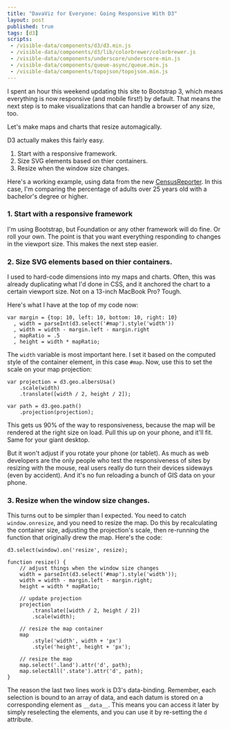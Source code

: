 ```yaml
---
title: "DavaViz for Everyone: Going Responsive With D3"
layout: post
published: true
tags: [d3]
scripts:
 - /visible-data/components/d3/d3.min.js
 - /visible-data/components/d3/lib/colorbrewer/colorbrewer.js
 - /visible-data/components/underscore/underscore-min.js
 - /visible-data/components/queue-async/queue.min.js
 - /visible-data/components/topojson/topojson.min.js
---
```


<style type="text/css">
path.land {
	fill: #eee;
	stroke: #ddd;
}

path.state {
	stroke: #eee;
	stroke-width: 1.5;
}
</style>

I spent an hour this weekend updating this site to Bootstrap 3, which means everything is now responsive (and mobile first!) by default. That means the next step is to make visualizations that can handle a browser of any size, too.

Let's make maps and charts that resize automagically.

D3 actually makes this fairly easy.

1. Start with a responsive framework.
2. Size SVG elements based on thier containers.
3. Resize when the window size changes.

Here's a working example, using data from the new [CensusReporter](http://beta.censusreporter.org/). In this case, I'm comparing the percentage of adults over 25 years old with a bachelor's degree or higher.

<div id="map"></div>

### 1. Start with a responsive framework ###

I'm using Bootstrap, but Foundation or any other framework will do fine. Or roll your own. The point is that you want everything responding to changes in the viewport size. This makes the next step easier.

### 2. Size SVG elements based on thier containers. ###

I used to hard-code dimensions into my maps and charts. Often, this was already duplicating what I'd done in CSS, and it anchored the chart to a certain viewport size. Not on a 13-inch MacBook Pro? Tough.

Here's what I have at the top of my code now:

	var margin = {top: 10, left: 10, bottom: 10, right: 10}
	  , width = parseInt(d3.select('#map').style('width'))
	  , width = width - margin.left - margin.right
	  , mapRatio = .5
	  , height = width * mapRatio;

The `width` variable is most important here. I set it based on the computed style of the container element, in this case `#map`. Now, use this to set the scale on your map projection:

	var projection = d3.geo.albersUsa()
	    .scale(width)
	    .translate([width / 2, height / 2]);

	var path = d3.geo.path()
	    .projection(projection);

This gets us 90% of the way to responsiveness, because the map will be rendered at the right size on load. Pull this up on your phone, and it'll fit. Same for your giant desktop.

But it won't adjust if you rotate your phone (or tablet). As much as web developers are the only people who test the responsiveness of sites by resizing with the mouse, real users really do turn their devices sideways (even by accident). And it's no fun reloading a bunch of GIS data on your phone.

### 3. Resize when the window size changes. ###

This turns out to be simpler than I expected. You need to catch `window.onresize`, and you need to resize the map. Do this by recalculating the container size, adjusting the projection's scale, then re-running the function that originally drew the map. Here's the code:

	d3.select(window).on('resize', resize);

	function resize() {
	    // adjust things when the window size changes
	    width = parseInt(d3.select('#map').style('width'));
	    width = width - margin.left - margin.right;
	    height = width * mapRatio;

	    // update projection
	    projection
	        .translate([width / 2, height / 2])
	        .scale(width);

	    // resize the map container
	    map
	        .style('width', width + 'px')
	        .style('height', height + 'px');

	    // resize the map
	    map.select('.land').attr('d', path);
	    map.selectAll('.state').attr('d', path);
	}

The reason the last two lines work is D3's data-binding. Remember, each selection is bound to an array of data, and each datum is stored on a corresponding element as `__data__`. This means you can access it later by simply reselecting the elements, and you can use it by re-setting the `d` attribute.

<div id="chart"></div>

<script type="text/javascript">
var urls = {
	us: "/visible-data/data/us.json",
	data: "/visible-data/data/census/bachelors-degrees.csv"
}

var margin = {top: 10, left: 10, bottom: 10, right: 10}
  , width = parseInt(d3.select('#map').style('width'))
  , width = width - margin.left - margin.right
  , mapRatio = .5
  , height = width * mapRatio;


// projection and path setup
var projection = d3.geo.albersUsa()
    .scale(width)
    .translate([width / 2, height / 2]);

var path = d3.geo.path()
    .projection(projection);

// scales and axes
var colors = d3.scale.quantize()
	.range(colorbrewer.Greens[7]);

// make a map
var map = d3.select('#map').append('svg')
    .style('height', height);

queue()
	.defer(d3.json, urls.us)
	.defer(d3.csv, urls.data)
	.await(render);

d3.select(window).on('resize', resize);

function render(err, us, data) {

	var land = topojson.mesh(us, us.objects.land)
	  , states = topojson.feature(us, us.objects.states);

	window.us = us;

	data = window.data = _(data).chain().map(function(d) {
		d.Total = +d.Total;
		d["Bachelor's degree"] = +d["Bachelor's degree"];
		d.percent = d["Bachelor's degree"] / d.Total;
		return [d.Name, d];
	}).object().value();

	colors.domain([
		0, 
		d3.max(d3.values(data), function(d) { return d.percent; })
	]);

	map.append('path')
		.datum(land)
		.attr('class', 'land')
		.attr('d', path);

	map.selectAll('path.state')
	    .data(states.features)
	  .enter().append('path')
	    .attr('class', 'state')
	    .attr('d', path)
	    .style('fill', function(d) {
	    	var name = d.properties.name
	    	  , value = data[name] ? data[name].percent : null;

	    	return colors(value);
	    });

}

function resize() {
    // adjust things when the window size changes
    width = parseInt(d3.select('#map').style('width'));
    width = width - margin.left - margin.right;
    height = width * mapRatio;

    // update projection
    projection
        .translate([width / 2, height / 2])
        .scale(width);

    // resize the map container
    map
        .style('width', width + 'px')
        .style('height', height + 'px');

    // resize the map
    map.select('.land').attr('d', path);
    map.selectAll('.state').attr('d', path);
}


</script>